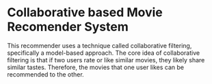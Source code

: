 # Collaborative based Movie Recomender System
This recommender uses a technique called collaborative filtering, specifically a model-based approach. The core idea of collaborative filtering is that if two users rate or like similar movies, they likely share similar tastes. Therefore, the movies that one user likes can be recommended to the other.